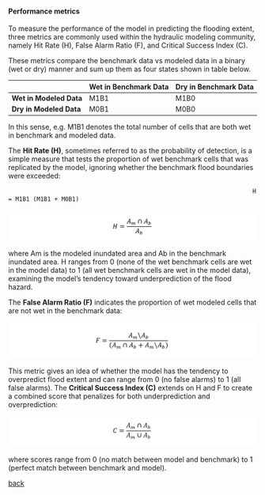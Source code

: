 #### Performance metrics

To measure the performance of the model in predicting the flooding extent, three metrics are commonly used within the hydraulic modeling community, namely Hit Rate (H), False Alarm Ratio (F), and Critical Success Index (C). 


These metrics compare the benchmark data vs modeled data in a binary (wet or dry) manner and sum up them as four states shown in table below.

   |  | **Wet in Benchmark Data** | **Dry in Benchmark Data** |
   | :---         | :---      | :--- |
   | **Wet in Modeled Data**   | M1B1      | M1B0    |
   | **Dry in Modeled Data**     | M0B1       | M0B0    |

In this sense, e.g. M1B1 denotes the total number of cells that are both wet in benchmark and modeled data.

The **Hit Rate (H)**, sometimes referred to as the probability of detection, is a simple measure that tests the proportion of wet benchmark cells that was replicated by
the model, ignoring whether the benchmark flood boundaries were exceeded:

                                                                         H = M1B1 (M1B1 + M0B1)

![Image](/Figures/metrics1.PNG)

where Am is the modeled inundated area and Ab in the benchmark inundated area. H ranges from 0 (none of the wet benchmark cells are wet in the model data) to 1 (all wet benchmark cells are wet in the model data), examining the model’s tendency toward underprediction of the flood hazard.

The **False Alarm Ratio (F)** indicates the proportion of wet modeled cells that are not wet in the benchmark data:

![Image](/Figures/metrics2.PNG)

This metric gives an idea of whether the model has the tendency to overpredict flood extent and can range from 0 (no false alarms) to 1 (all false alarms). The **Critical Success Index (C)** extends on H and F to create a combined score that penalizes for both underprediction and overprediction:

![Image](/Figures/metrics3.PNG)

where scores range from 0 (no match between model and benchmark) to 1 (perfect match between benchmark and model).

[back](/EnvAcy5.md)
